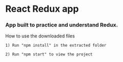 # React Redux app
### App built to practice and understand Redux.

How to use the downloaded files

    1) Run "npm install" in the extracted folder

    2) Run "npm start" to view the project
